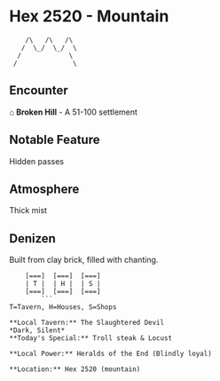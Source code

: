 # Hex 2520 - Mountain
```
    /\   /\   /\
   /  \_/  \_/  \
  /            \
 /              \
```

## Encounter

⌂ **Broken Hill** - A 51-100 settlement

## Notable Feature

Hidden passes

## Atmosphere

Thick mist

## Denizen

Built from clay brick, filled with chanting.

```
    [===]  [===]  [===]
    | T |  | H |  | S |
    [===]  [===]  [===]
        ```
T=Tavern, H=Houses, S=Shops

**Local Tavern:** The Slaughtered Devil
*Dark, Silent*
**Today's Special:** Troll steak & Locust

**Local Power:** Heralds of the End (Blindly loyal)

**Location:** Hex 2520 (mountain)
